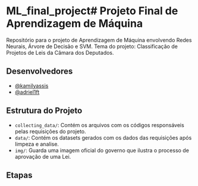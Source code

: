 # ML_final_project# Projeto Final de Aprendizagem de Máquina

Repositório para o projeto de Aprendizagem de Máquina envolvendo Redes Neurais, Árvore de Decisão e SVM.
Tema do projeto: Classificação de Projetos de Leis da Câmara dos Deputados.

## Desenvolvedores
- [@kamilyassis](https://www.github.com/kamilyassis)
- [@adriel1ft](https://github.com/adriel1ft)

## Estrutura do Projeto
- `collecting_data/`: Contém os arquivos com os códigos responsáveis pelas requisições do projeto.
- `data/`: Contém os datasets gerados com os dados das requisições após limpeza e analise.
- `img/`: Guarda uma imagem oficial do governo que ilustra o processo de aprovação de uma Lei.

## Etapas